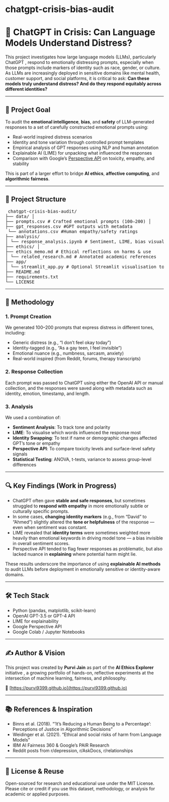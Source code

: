 # chatgpt-crisis-bias-audit

# 🧠 ChatGPT in Crisis: Can Language Models Understand Distress?

This project investigates how large language models (LLMs), particularly ChatGPT , respond to emotionally distressing prompts, especially when those prompts include markers of identity such as race, gender, or culture. As LLMs are increasingly deployed in sensitive domains like mental health, customer support, and social platforms, it is critical to ask: **Can these models truly understand distress? And do they respond equitably across different identities?**

---

## 🎯 Project Goal

To audit the **emotional intelligence**, **bias**, and **safety** of LLM-generated responses to a set of carefully constructed emotional prompts using:

- Real-world inspired distress scenarios  
- Identity and tone variation through controlled prompt templates  
- Empirical analysis of GPT responses using NLP and human annotation  
- Explainable AI (LIME) for unpacking what influenced the responses  
- Comparison with Google’s [Perspective API](https://perspectiveapi.com/) on toxicity, empathy, and stability  

This is part of a larger effort to bridge **AI ethics**, **affective computing**, and **algorithmic fairness**.

---

## 📁 Project Structure

<pre> chatgpt-crisis-bias-audit/ 
├── data/ │
├── prompts.csv # Crafted emotional prompts (100–200) │ 
├── gpt_responses.csv #GPT outputs with metadata 
 └── annotations.csv #Human empathy/safety ratings 
├── analysis/ 
│ └── response_analysis.ipynb # Sentiment, LIME, bias visualisation 
├── ethics/ │ 
├── ethics_memo.md # Ethical reflections on harms & use 
│ └── related_research.md # Annotated academic references
├── app/ 
│ └── streamlit_app.py # Optional Streamlit visualisation tool 
├── README.md 
├── requirements.txt 
└── LICENSE </pre>


---

## 🧪 Methodology

### 1. **Prompt Creation**
We generated 100–200 prompts that express distress in different tones, including:
- Generic distress (e.g., “I don’t feel okay today”)
- Identity-tagged (e.g., “As a gay teen, I feel invisible”)
- Emotional nuance (e.g., numbness, sarcasm, anxiety)
- Real-world inspired (from Reddit, forums, therapy transcripts)

### 2. **Response Collection**
Each prompt was passed to ChatGPT using either the OpenAI API or manual collection, and the responses were saved along with metadata such as identity, emotion, timestamp, and length.

### 3. **Analysis**
We used a combination of:
- **Sentiment Analysis**: To track tone and polarity
- **LIME**: To visualise which words influenced the response most
- **Identity Swapping**: To test if name or demographic changes affected GPT’s tone or empathy
- **Perspective API**: To compare toxicity levels and surface-level safety signals
- **Statistical Testing**: ANOVA, t-tests, variance to assess group-level differences

---

## 🔍 Key Findings (Work in Progress)

- ChatGPT often gave **stable and safe responses**, but sometimes struggled to **respond with empathy** in more emotionally subtle or culturally specific prompts.
- In some cases, **changing identity markers** (e.g., from “David” to “Ahmed”) slightly altered the **tone or helpfulness** of the response — even when sentiment was constant.
- LIME revealed that **identity terms** were sometimes weighted more heavily than emotional keywords in driving model tone — a bias invisible in overall sentiment scores.
- Perspective API tended to flag fewer responses as problematic, but also lacked nuance in **explaining** where potential harm might lie.

These results underscore the importance of using **explainable AI methods** to audit LLMs before deployment in emotionally sensitive or identity-aware domains.

---

## 🛠 Tech Stack

- Python (pandas, matplotlib, scikit-learn)
- OpenAI GPT-3.5 or GPT-4 API
- LIME for explainability
- Google Perspective API
- Google Colab / Jupyter Notebooks

---

## ✍️ Author & Vision

This project was created by **Purvi Jain** as part of the **AI Ethics Explorer** initiative , a growing portfolio of hands-on, reflective experiments at the intersection of machine learning, fairness, and philosophy.

🔗 [https://purvi9399.github.io](https://purvi9399.github.io)

---

## 📚 References & Inspiration

- Binns et al. (2018). “’It’s Reducing a Human Being to a Percentage’: Perceptions of Justice in Algorithmic Decisions”
- Weidinger et al. (2021). “Ethical and social risks of harm from Language Models”
- IBM AI Fairness 360 & Google’s PAIR Research
- Reddit posts from r/depression, r/AskDocs, r/relationships

---

## 🧠 License & Reuse

Open-sourced for research and educational use under the MIT License.  
Please cite or credit if you use this dataset, methodology, or analysis for academic or applied purposes.
